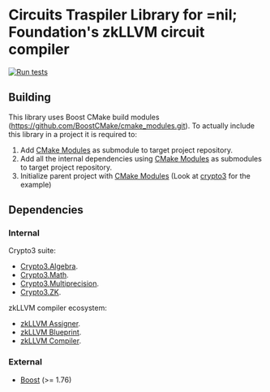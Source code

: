 # Circuits Traspiler Library for =nil; Foundation's zkLLVM circuit compiler

[![Run tests](https://github.com/NilFoundation/zkllvm-transpiler/actions/workflows/run_tests.yml/badge.svg)](https://github.com/NilFoundation/zkllvm-transpiler/actions/workflows/run_tests.yml)

## Building

This library uses Boost CMake build modules (https://github.com/BoostCMake/cmake_modules.git).
To actually include this library in a project it is required to:

1. Add [CMake Modules](https://github.com/BoostCMake/cmake_modules.git) as submodule to target project repository.
2. Add all the internal dependencies using [CMake Modules](https://github.com/BoostCMake/cmake_modules.git) as submodules to target project repository.
3. Initialize parent project with [CMake Modules](https://github.com/BoostCMake/cmake_modules.git) (Look at [crypto3](https://github.com/nilfoundation/crypto3.git) for the example)

## Dependencies

### Internal

Crypto3 suite:

* [Crypto3.Algebra](https://github.com/nilfoundation/crypto3-algebra.git).
* [Crypto3.Math](https://github.com/nilfoundation/crypto3-math.git).
* [Crypto3.Multiprecision](https://github.com/nilfoundation/crypto3-multiprecision.git).
* [Crypto3.ZK](https://github.com/nilfoundation/crypto3-zk.git).

zkLLVM compiler ecosystem:

* [zkLLVM Assigner](https://github.com/NilFoundation/zkllvm-assigner.git).
* [zkLLVM Blueprint](https://github.com/NilFoundation/zkllvm-blueprint.git).
* [zkLLVM Compiler](https://github.com/NilFoundation/zkllvm-circifier.git).

### External
* [Boost](https://boost.org) (>= 1.76)
